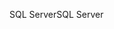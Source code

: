 <span data-ttu-id="66911-101">SQL Server</span><span class="sxs-lookup"><span data-stu-id="66911-101">SQL Server</span></span>